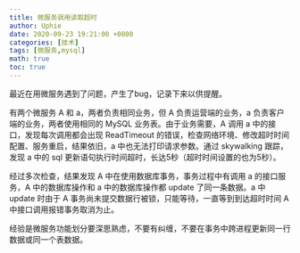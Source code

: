 ```yaml
---
title: 微服务调用读取超时
author: Uphie
date: 2020-09-23 19:21:00 +0800
categories: [技术]
tags: [微服务,mysql]
math: true
toc: true
---
```


最近在用微服务遇到了问题，产生了bug，记录下来以供提醒。

有两个微服务 A 和 a，两者负责相同业务，但 A 负责运营端的业务，a 负责客户端的业务，两者使用相同的 MySQL 业务表。由于业务需要，A 调用 a 中的接口，发现每次调用都会出现 ReadTimeout 的错误，检查网络环境、修改超时时间配置、服务重启，结果依旧，a 中也无法打印请求参数。通过 skywalking 跟踪，发现 a 中的 sql 更新语句执行时间超时，长达5秒（超时时间设置的也为5秒）。

经过多次检查，结果发现 A 中在使用数据库事务，事务过程中有调用 a 的接口服务，A 中的数据库操作和 a 中的数据库操作都 update 了同一条数据。a 中 update 时由于 A 事务尚未提交数据行被锁，只能等待，一直等到到达超时时间 A 中接口调用报错事务取消为止。

经验是微服务功能划分要深思熟虑，不要有纠缠，不要在事务中跨进程更新同一行数据或同一个表数据。
